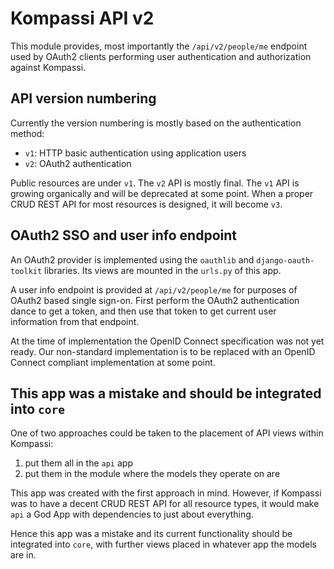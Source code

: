 # Kompassi API v2

This module provides, most importantly the `/api/v2/people/me` endpoint used by OAuth2 clients performing user authentication and authorization against Kompassi.

## API version numbering

Currently the version numbering is mostly based on the authentication method:

* `v1`: HTTP basic authentication using application users
* `v2`: OAuth2 authentication

Public resources are under `v1`. The `v2` API is mostly final. The `v1` API is growing organically and will be deprecated at some point. When a proper CRUD REST API for most resources is designed, it will become `v3`.

## OAuth2 SSO and user info endpoint

An OAuth2 provider is implemented using the `oauthlib` and `django-oauth-toolkit` libraries. Its views are mounted in the `urls.py` of this app.

A user info endpoint is provided at `/api/v2/people/me` for purposes of OAuth2 based single sign-on. First perform the OAuth2 authentication dance to get a token, and then use that token to get current user information from that endpoint.

At the time of implementation the OpenID Connect specification was not yet ready. Our non-standard implementation is to be replaced with an OpenID Connect compliant implementation at some point.

## This app was a mistake and should be integrated into `core`

One of two approaches could be taken to the placement of API views within Kompassi:

1. put them all in the `api` app
2. put them in the module where the models they operate on are

This app was created with the first approach in mind. However, if Kompassi was to have a decent CRUD REST API for all resource types, it would make `api` a God App with dependencies to just about everything.

Hence this app was a mistake and its current functionality should be integrated into `core`, with further views placed in whatever app the models are in.
